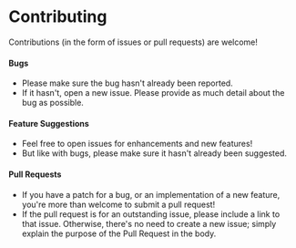 # Contributing
Contributions (in the form of issues or pull requests) are welcome!

#### **Bugs**
* Please make sure the bug hasn't already been reported.
* If it hasn't, open a new issue. Please provide as much detail about the bug as possible.

#### **Feature Suggestions**
* Feel free to open issues for enhancements and new features! 
* But like with bugs, please make sure it hasn't already been suggested.

#### **Pull Requests**
* If you have a patch for a bug, or an implementation of a new feature, you're more than welcome to submit a pull request!
* If the pull request is for an outstanding issue, please include a link to that issue. Otherwise, there's no need to create a new issue; simply explain the purpose of the Pull Request in the body. 